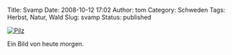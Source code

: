 Title: Svamp
Date: 2008-10-12 17:02
Author: tom
Category: Schweden
Tags: Herbst, Natur, Wald
Slug: svamp
Status: published

[![Pilz](/pic/vitsvamp_s.jpg "Pilz")](/pic/vitsvamp_l.jpg)

Ein Bild von heute morgen.

